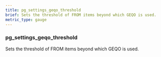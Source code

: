 ```yaml
---
title: pg_settings_geqo_threshold
brief: Sets the threshold of FROM items beyond which GEQO is used.
metric_type: gauge
---
```

### pg_settings_geqo_threshold

Sets the threshold of FROM items beyond which GEQO is used.